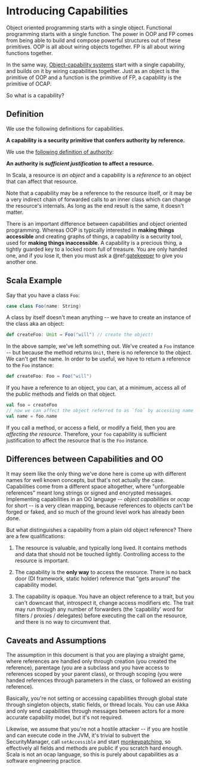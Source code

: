 
# Introducing Capabilities

Object oriented programming starts with a single object.  Functional programming starts with a single function.  The power in OOP and FP comes from being able to build and compose powerful structures out of these primitives.  OOP is all about wiring objects together.  FP is all about wiring functions together. 

In the same way, [Object-capability systems](https://en.wikipedia.org/wiki/Capability-based_security) start with a single capability, and builds on it by wiring capabilities together.  Just as an object is the primitive of OOP and a function is the primitive of FP, a capability is the primitive of OCAP.

So what is a capability?

## Definition

We use the following definitions for capabilities.
 
**A capability is a security primitive that confers authority by reference.**

We use the [following definition of authority](https://ai.google/research/pubs/pub45570):

**An authority is *sufficient justification* to affect a resource.**

In Scala, a resource is *an object* and a capability is a *reference* to an object that can affect that resource.  

Note that a capability may be a reference to the resource itself, or it may be a very indirect chain of forwarded calls to an inner class which can change the resource's internals.  As long as the end result is the same, it doesn't matter.
 
There is an important difference between capabilities and object oriented programming.  Whereas OOP is typically interested in **making things accessible** and creating graphs of things, a capability is a security tool, used for **making things inaccessible**.  A capability is a precious thing, a tightly guarded key to a locked room full of treasure.  You are only handed one, and if you lose it, then you must ask a @ref:[gatekeeper](../examples/gatekeeper.md) to give you another one.

## Scala Example

Say that you have a class `Foo`:

```scala
case class Foo(name: String)
```

A class by itself doesn't mean anything -- we have to create an instance of the class aka an object:

```scala
def createFoo: Unit = Foo("will") // create the object!
```

In the above sample, we've left something out. We've created a `Foo` instance -- but because the method returns `Unit`, there is no reference to the object.  We can't get the name.  In order to be useful, we have to return a reference to the `Foo` instance:

```scala
def createFoo: Foo = Foo("will")
```

If you have a reference to an object, you can, at a minimum, access all of the public methods and fields on that object.  

```scala
val foo = createFoo
// now we can affect the object referred to as `foo` by accessing name
val name = foo.name
```

If you call a method, or access a field, or modify a field, then you are *affecting the resource*. Therefore, your `foo` capability is sufficient justification to affect the resource that is the `Foo` instance.

## Differences between Capabilities and OO

It may seem like the only thing we've done here is come up with different names for well known concepts, but that's not actually the case.  Capabilities come from a different space altogether, where "unforgeable references" meant long strings or signed and encrypted messages.  Implementing capabilities in an OO language -- *object capabilities* or *ocap* for short -- is a very clean mapping, because references to objects can't be forged or faked, and so much of the ground level work has already been done.  

But what distinguishes a capability from a plain old object reference?  There are a few qualifications:
 
1. The resource is valuable, and typically long lived.  It contains methods and data that should not be touched lightly.  Controlling access to the resource is important.

2. The capability is the **only way** to access the resource.  There is no back door (DI framework, static holder) reference that "gets around" the capability model.  

3. The capability is opaque.  You have an object reference to a trait, but you can't downcast that, introspect it, change access modifiers etc.  The trait may run through any number of forwarders (the 'capability' word for filters / proxies / delegates) before executing the call on the resource, and there is no way to circumvent that.

## Caveats and Assumptions

The assumption in this document is that you are playing a straight game, where references are handled only through creation (you created the reference), parentage (you are a subclass and you have access to references scoped by your parent class), or through scoping (you were handed references through parameters in the class, or followed an existing reference).  

Basically, you're not setting or accessing capabilities through global state through singleton objects, static fields, or thread locals.  You can use Akka and only send capabilities through messages between actors for a more accurate capability model, but it's not required.

Likewise, we assume that you're not a hostile attacker -- if you are hostile and can execute code in the JVM, it's trivial to subvert the SecurityManager, call `setAccessible` and start [monkeypatching](https://tersesystems.com/blog/2014/03/02/monkeypatching-java-classes/), so effectively all fields and methods are public if you scratch hard enough.  Scala is not an ocap language, so this is purely about capabilities as a software engineering practice.


